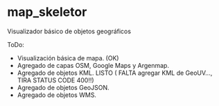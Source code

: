 # map_skeletor
Visualizador básico de objetos geográficos


ToDo:

- Visualización básica de mapa. (OK)
- Agregado de capas OSM, Google Maps y Argenmap.
- Agregado de objetos KML. LISTO ( FALTA agregar KML de GeoUV..., TIRA STATUS CODE 400!!) 
- Agregado de objetos GeoJSON.
- Agregado de objetos WMS.

